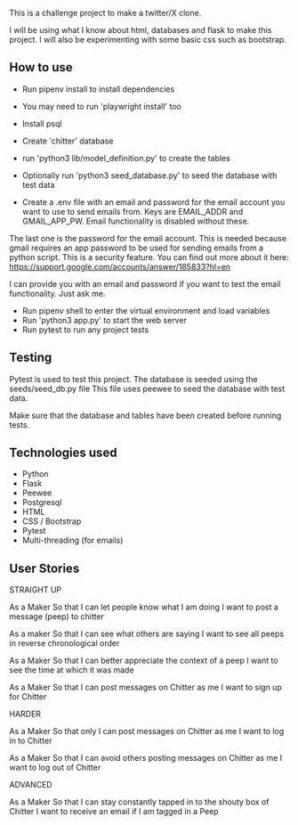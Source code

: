 This is a challenge project to make a twitter/X clone.

I will be using what I know about html, databases and flask to make this project.
I will also be experimenting with some basic css such as bootstrap.

## How to use

- Run pipenv install to install dependencies
- You may need to run 'playwright install' too

- Install psql
- Create 'chitter' database
- run 'python3 lib/model_definition.py' to create the tables
- Optionally run 'python3 seed_database.py' to seed the database with test data

- Create a .env file with an email and password for the email account you want to use to send emails from. Keys are EMAIL_ADDR and GMAIL_APP_PW. Email functionality is disabled without these.

The last one is the password for the email account. This is needed because gmail requires an app password to be used for sending emails from a python script. This is a security feature. You can find out more about it here: https://support.google.com/accounts/answer/185833?hl=en

I can provide you with an email and password if you want to test the email functionality. Just ask me.

- Run pipenv shell to enter the virtual environment and load variables
- Run 'python3 app.py' to start the web server
- Run pytest to run any project tests

## Testing

Pytest is used to test this project.
The database is seeded using the seeds/seed_db.py file
This file uses peewee to seed the database with test data.

Make sure that the database and tables have been created before running tests.

## Technologies used

- Python
- Flask
- Peewee
- Postgresql
- HTML
- CSS / Bootstrap
- Pytest
- Multi-threading (for emails)

## User Stories

STRAIGHT UP

As a Maker
So that I can let people know what I am doing
I want to post a message (peep) to chitter

As a maker
So that I can see what others are saying
I want to see all peeps in reverse chronological order

As a Maker
So that I can better appreciate the context of a peep
I want to see the time at which it was made

As a Maker
So that I can post messages on Chitter as me
I want to sign up for Chitter

HARDER

As a Maker
So that only I can post messages on Chitter as me
I want to log in to Chitter

As a Maker
So that I can avoid others posting messages on Chitter as me
I want to log out of Chitter

ADVANCED

As a Maker
So that I can stay constantly tapped in to the shouty box of Chitter
I want to receive an email if I am tagged in a Peep